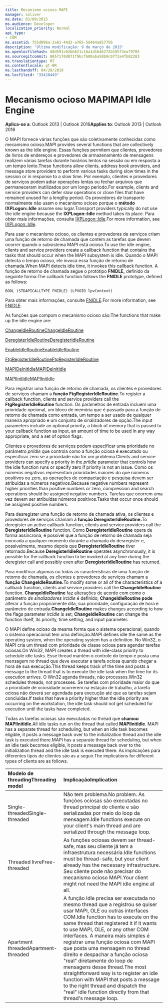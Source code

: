 ```yaml
---
title: Mecanismo ocioso MAPI
manager: soliver
ms.date: 03/09/2015
ms.audience: Developer
localization_priority: Normal
api_type:
- COM
ms.assetid: 755d096a-2a61-44d2-a765-5d464a857756
description: 'Última modificação: 9 de março de 2015'
ms.openlocfilehash: d8d591c02bb621c16a1d1b46272b19573ea79785
ms.sourcegitcommit: 8657170d071f9bcf680aba50b9c07f2a4fb82283
ms.translationtype: MT
ms.contentlocale: pt-BR
ms.lasthandoff: 04/28/2019
ms.locfileid: "33428449"
---
```

# <a name="mapi-idle-engine"></a><span data-ttu-id="61fb9-103">Mecanismo ocioso MAPI</span><span class="sxs-lookup"><span data-stu-id="61fb9-103">MAPI Idle Engine</span></span>

  
  
<span data-ttu-id="61fb9-104">**Aplica-se a**: Outlook 2013 | Outlook 2016</span><span class="sxs-lookup"><span data-stu-id="61fb9-104">**Applies to**: Outlook 2013 | Outlook 2016</span></span> 
  
<span data-ttu-id="61fb9-105">O MAPI fornece várias funções que são coletivamente conhecidas como mecanismo ocioso.</span><span class="sxs-lookup"><span data-stu-id="61fb9-105">MAPI provides several functions that are collectively known as the idle engine.</span></span> <span data-ttu-id="61fb9-106">Essas funções permitem que clientes, provedores de livros de endereços e provedores de armazenamento de mensagens realizem várias tarefas durante horários lentos na sessão ou em resposta a um tempo lento.</span><span class="sxs-lookup"><span data-stu-id="61fb9-106">These functions allow clients, address book providers, and message store providers to perform various tasks during slow times in the session or in response to a slow time.</span></span> <span data-ttu-id="61fb9-107">Por exemplo, clientes e provedores de serviços podem adiar operações lentas ou fechar arquivos que permaneceram inutilizados por um longo período.</span><span class="sxs-lookup"><span data-stu-id="61fb9-107">For example, clients and service providers can defer slow operations or close files that have remained unused for a lengthy period.</span></span> <span data-ttu-id="61fb9-108">Os provedores de transporte normalmente não usam o mecanismo ocioso porque o **método IXPLogon::Idle** assume seu lugar.</span><span class="sxs-lookup"><span data-stu-id="61fb9-108">Transport providers typically do not use the idle engine because the **IXPLogon::Idle** method takes its place.</span></span> <span data-ttu-id="61fb9-109">Para obter mais informações, consulte [IXPLogon::Idle](ixplogon-idle.md).</span><span class="sxs-lookup"><span data-stu-id="61fb9-109">For more information, see [IXPLogon::Idle](ixplogon-idle.md).</span></span>
  
<span data-ttu-id="61fb9-110">Para usar o mecanismo ocioso, os clientes e provedores de serviços criam uma função de retorno de chamada que contém as tarefas que devem ocorrer quando o subsistema MAPI está ocioso.</span><span class="sxs-lookup"><span data-stu-id="61fb9-110">To use the idle engine, clients and service providers create a callback function that contains the tasks that should occur when the MAPI subsystem is idle.</span></span> <span data-ttu-id="61fb9-111">Quando o MAPI detecta o tempo ocioso, ele invoca essa função de retorno de chamada.</span><span class="sxs-lookup"><span data-stu-id="61fb9-111">When MAPI detects idle time, it invokes this callback function.</span></span> <span data-ttu-id="61fb9-112">A função de retorno de chamada segue o protótipo **FNIDLE,** definido da seguinte forma:</span><span class="sxs-lookup"><span data-stu-id="61fb9-112">The callback function follows the **FNIDLE** prototype, defined as follows:</span></span> 
  
 `BOOL (STDAPICALLTYPE FNIDLE) (LPVOID lpvContext)`
  
<span data-ttu-id="61fb9-113">Para obter mais informações, consulte [FNIDLE](fnidle.md).</span><span class="sxs-lookup"><span data-stu-id="61fb9-113">For more information, see [FNIDLE](fnidle.md).</span></span>
  
<span data-ttu-id="61fb9-114">As funções que compom o mecanismo ocioso são:</span><span class="sxs-lookup"><span data-stu-id="61fb9-114">The functions that make up the idle engine are:</span></span>
  
[<span data-ttu-id="61fb9-115">ChangeIdleRoutine</span><span class="sxs-lookup"><span data-stu-id="61fb9-115">ChangeIdleRoutine</span></span>](changeidleroutine.md)
  
[<span data-ttu-id="61fb9-116">DeregisterIdleRoutine</span><span class="sxs-lookup"><span data-stu-id="61fb9-116">DeregisterIdleRoutine</span></span>](deregisteridleroutine.md)
  
[<span data-ttu-id="61fb9-117">EnableIdleRoutine</span><span class="sxs-lookup"><span data-stu-id="61fb9-117">EnableIdleRoutine</span></span>](enableidleroutine.md)
  
[<span data-ttu-id="61fb9-118">FtgRegisterIdleRoutine</span><span class="sxs-lookup"><span data-stu-id="61fb9-118">FtgRegisterIdleRoutine</span></span>](ftgregisteridleroutine.md)
  
[<span data-ttu-id="61fb9-119">MAPIDeInitIdle</span><span class="sxs-lookup"><span data-stu-id="61fb9-119">MAPIDeInitIdle</span></span>](mapideinitidle.md)
  
[<span data-ttu-id="61fb9-120">MAPIInitIdle</span><span class="sxs-lookup"><span data-stu-id="61fb9-120">MAPIInitIdle</span></span>](mapiinitidle.md)
  
<span data-ttu-id="61fb9-121">Para registrar uma função de retorno de chamada, os clientes e provedores de serviços chamam a **função FtgRegisterIdleRoutine.**</span><span class="sxs-lookup"><span data-stu-id="61fb9-121">To register a callback function, clients and service providers call the **FtgRegisterIdleRoutine** function.</span></span> <span data-ttu-id="61fb9-122">Os parâmetros de entrada incluem uma prioridade opcional, um bloco de memória que é passado para a função de retorno de chamada como entrada, um tempo a ser usado de qualquer maneira apropriado e um conjunto de sinalizadores de opção.</span><span class="sxs-lookup"><span data-stu-id="61fb9-122">The input parameters include an optional priority, a block of memory that is passed to your callback function as input, an amount of time to be used in any way appropriate, and a set of option flags.</span></span> 
  
<span data-ttu-id="61fb9-123">Clientes e provedores de serviços podem especificar uma prioridade no parâmetro  _priIdle_ que controla como a função ociosa é executado ou especificar zero se a prioridade não for um problema.</span><span class="sxs-lookup"><span data-stu-id="61fb9-123">Clients and service providers can specify a priority in the  _priIdle_ parameter that controls how the idle function runs or specify zero if priority is not an issue.</span></span> <span data-ttu-id="61fb9-124">Como os números negativos representam prioridades maiores do que números positivos ou zero, as operações de compactação e pesquisa devem ser atribuídas a números negativos.</span><span class="sxs-lookup"><span data-stu-id="61fb9-124">Because negative numbers represent higher priorities than positive numbers or zero, compression and search operations should be assigned negative numbers.</span></span> <span data-ttu-id="61fb9-125">Tarefas que ocorrem uma vez devem ser atribuídas números positivos.</span><span class="sxs-lookup"><span data-stu-id="61fb9-125">Tasks that occur once should be assigned positive numbers.</span></span> 
  
<span data-ttu-id="61fb9-126">Para desregister uma função de retorno de chamada ativa, os clientes e provedores de serviços chamam a **função DeregisterIdleRoutine.**</span><span class="sxs-lookup"><span data-stu-id="61fb9-126">To deregister an active callback function, clients and service providers call the **DeregisterIdleRoutine** function.</span></span> <span data-ttu-id="61fb9-127">Como **DeregisterIdleRoutine** opera de forma assíncrona, é possível que a função de retorno de chamada seja invocada a qualquer momento durante a chamada do desregister e, possivelmente, mesmo depois que **DeregisterIdleRoutine** tiver retornado.</span><span class="sxs-lookup"><span data-stu-id="61fb9-127">Because **DeregisterIdleRoutine** operates asynchronously, it is possible for the callback function to be invoked at any time during the deregister call and possibly even after **DeregisterIdleRoutine** has returned.</span></span> 
  
<span data-ttu-id="61fb9-128">Para modificar algumas ou todas as características de uma função de retorno de chamada, os clientes e provedores de serviços chamam a **função ChangeIdleRoutine.**</span><span class="sxs-lookup"><span data-stu-id="61fb9-128">To modify some or all of the characteristics of a callback function, clients and service providers call the **ChangeIdleRoutine** function.</span></span> <span data-ttu-id="61fb9-129">**ChangeIdleRoutine** faz alterações de acordo com como o parâmetro  _de sinalizadores ircIdle_ é definido; **ChangeIdleRoutine pode** alterar a função propriamente dita, sua prioridade, configuração de hora e parâmetro de entrada.</span><span class="sxs-lookup"><span data-stu-id="61fb9-129">**ChangeIdleRoutine** makes changes according to how the flags parameter  _ircIdle_ is set; **ChangeIdleRoutine** can change the function itself, its priority, time setting, and input parameter.</span></span> 
  
<span data-ttu-id="61fb9-130">O MAPI define ocioso da mesma forma que o sistema operacional, quando o sistema operacional tem uma definição.</span><span class="sxs-lookup"><span data-stu-id="61fb9-130">MAPI defines idle the same as the operating system, when the operating system has a definition.</span></span> <span data-ttu-id="61fb9-131">No Win32, o MAPI cria um thread com prioridade de classe ociosa para agendar tarefas ociosas.</span><span class="sxs-lookup"><span data-stu-id="61fb9-131">On Win32, MAPI creates a thread with idle-class priority to schedule idle tasks.</span></span> <span data-ttu-id="61fb9-132">Esse thread mantém o controle do tempo e posta uma mensagem no thread que deve executar a tarefa ociosa quando chegar a hora de sua execução.</span><span class="sxs-lookup"><span data-stu-id="61fb9-132">This thread keeps track of the time and posts a message to the thread that is to execute the idle task when the time for its execution arrives.</span></span> <span data-ttu-id="61fb9-133">O Win32 agenda threads, não processos.</span><span class="sxs-lookup"><span data-stu-id="61fb9-133">Win32 schedules threads, not processes.</span></span> <span data-ttu-id="61fb9-134">Se tarefas com prioridade maior do que a prioridade de ociosidade ocorrerem na estação de trabalho, a tarefa ociosa não deverá ser agendada para execução até que as tarefas sejam concluídas.</span><span class="sxs-lookup"><span data-stu-id="61fb9-134">If tasks that have a priority higher than the idle priority are occurring on the workstation, the idle task should not get scheduled for execution until the tasks have completed.</span></span> 
  
<span data-ttu-id="61fb9-135">Todas as tarefas ociosas são executadas no thread que **chamou MAPIInitIdle**.</span><span class="sxs-lookup"><span data-stu-id="61fb9-135">All idle tasks run on the thread that called **MAPIInitIdle**.</span></span> <span data-ttu-id="61fb9-136">MAPI has a separate thread for scheduling, but when an idle task becomes eligible, it posts a message back over to the initialization thread and the idle task is executed there.</span><span class="sxs-lookup"><span data-stu-id="61fb9-136">MAPI has a separate thread for scheduling, but when an idle task becomes eligible, it posts a message back over to the initialization thread and the idle task is executed there.</span></span> <span data-ttu-id="61fb9-137">As implicações para diferentes tipos de clientes são as a seguir.</span><span class="sxs-lookup"><span data-stu-id="61fb9-137">The implications for different types of clients are as follows.</span></span>
  
|<span data-ttu-id="61fb9-138">**Modelo de threading**</span><span class="sxs-lookup"><span data-stu-id="61fb9-138">**Threading model**</span></span>|<span data-ttu-id="61fb9-139">**Implicação**</span><span class="sxs-lookup"><span data-stu-id="61fb9-139">**Implication**</span></span>|
|:-----|:-----|
|<span data-ttu-id="61fb9-140">Single-threaded</span><span class="sxs-lookup"><span data-stu-id="61fb9-140">Single-threaded</span></span>  <br/> |<span data-ttu-id="61fb9-141">Não tem problema.</span><span class="sxs-lookup"><span data-stu-id="61fb9-141">No problem.</span></span> <span data-ttu-id="61fb9-142">As funções ociosas são executadas no thread principal do cliente e são serializadas por meio do loop da mensagem.</span><span class="sxs-lookup"><span data-stu-id="61fb9-142">Idle functions execute on your client's main thread and are serialized through the message loop.</span></span>  <br/> |
|<span data-ttu-id="61fb9-143">Threaded livre</span><span class="sxs-lookup"><span data-stu-id="61fb9-143">Free-threaded</span></span>  <br/> |<span data-ttu-id="61fb9-144">As funções ociosas devem ser thread-safe, mas seu cliente já tem a infraestrutura necessária.</span><span class="sxs-lookup"><span data-stu-id="61fb9-144">Idle functions must be thread-safe, but your client already has the necessary infrastructure.</span></span> <span data-ttu-id="61fb9-145">Seu cliente pode não precisar do mecanismo ocioso MAPI.</span><span class="sxs-lookup"><span data-stu-id="61fb9-145">Your client might not need the MAPI idle engine at all.</span></span>  <br/> |
|<span data-ttu-id="61fb9-146">Apartment threaded</span><span class="sxs-lookup"><span data-stu-id="61fb9-146">Apartment-threaded</span></span>  <br/> |<span data-ttu-id="61fb9-147">A função Idle precisa ser executada no mesmo thread que a registrou se quiser usar MAPI, OLE ou outras interfaces COM.</span><span class="sxs-lookup"><span data-stu-id="61fb9-147">Idle function has to execute on the same thread that registered it if it wants to use MAPI, OLE, or any other COM interfaces.</span></span> <span data-ttu-id="61fb9-148">A maneira mais simples é registrar uma função ociosa com MAPI que posta uma mensagem no thread direito e despachar a função ociosa "real" diretamente do loop de mensagens desse thread.</span><span class="sxs-lookup"><span data-stu-id="61fb9-148">The most straightforward way is to register an idle function with MAPI that posts a message to the right thread and dispatch the "real" idle function directly from that thread's message loop.</span></span>  <br/> |
   

